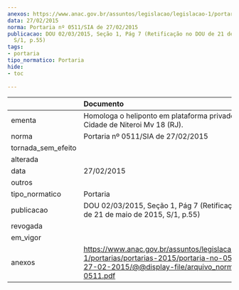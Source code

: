 ```yaml
---
anexos: https://www.anac.gov.br/assuntos/legislacao/legislacao-1/portarias/portarias-2015/portaria-no-0511-sia-de-27-02-2015/@@display-file/arquivo_norma/PA2015-0511.pdf
data: 27/02/2015
norma: Portaria nº 0511/SIA de 27/02/2015
publicacao: DOU 02/03/2015, Seção 1, Pág 7 (Retificação no DOU de 21 de maio de 2015,
  S/1, p.55)
tags:
- portaria
tipo_normatico: Portaria
hide: 
- toc 
 
---
```


|                    | Documento                                                                                                                                                         |
|:-------------------|:------------------------------------------------------------------------------------------------------------------------------------------------------------------|
| ementa             | Homologa o heliponto em plataforma privado FPSO Cidade de Niteroi Mv 18 (RJ).                                                                                     |
| norma              | Portaria nº 0511/SIA de 27/02/2015                                                                                                                                |
| tornada_sem_efeito |                                                                                                                                                                   |
| alterada           |                                                                                                                                                                   |
| data               | 27/02/2015                                                                                                                                                        |
| outros             |                                                                                                                                                                   |
| tipo_normatico     | Portaria                                                                                                                                                          |
| publicacao         | DOU 02/03/2015, Seção 1, Pág 7 (Retificação no DOU de 21 de maio de 2015, S/1, p.55)                                                                              |
| revogada           |                                                                                                                                                                   |
| em_vigor           |                                                                                                                                                                   |
| anexos             | https://www.anac.gov.br/assuntos/legislacao/legislacao-1/portarias/portarias-2015/portaria-no-0511-sia-de-27-02-2015/@@display-file/arquivo_norma/PA2015-0511.pdf |